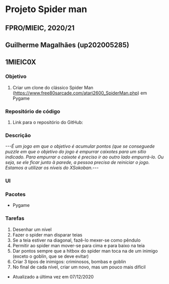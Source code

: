 # Projeto Spider man
## FPRO/MIEIC, 2020/21
## Guilherme Magalhães (up202005285)
## 1MIEIC0X

### Objetivo

1. Criar um clone do clássico Spider Man (https://www.free80sarcade.com/atari2600_SpiderMan.php) em Pygame

### Repositório de código

1) Link para o repositório do GitHub: 

### Descrição

*---É um jogo em que o objetivo é acumular pontos (que se conseguede puzzle em que o objetivo do jogo é empurrar caixotes para um sítio indicado. 
Para empurrar o caixote é preciso ir ao outro lado empurrá-lo. 
Ou seja, se ele ficar junto à parede, a pessoa precisa de reiniciar o jogo. Estamos a utilizar os níveis do XSokoban.---*

### UI


### Pacotes

- Pygame

### Tarefas
1. Desenhar um nível
2. Fazer o spider man disparar teias
3. Se a teia estiver na diagonal, fazê-lo mexer-se como pêndulo
4. Permitir ao spider man mover-se para cima e para baixo na teia
5. Dar pontos sempre que a hitbox do spider man toca na de um inimigo (exceto o goblin, que se deve evitar)
6. Criar 3 tipos de inimigos: criminosos, bombas e goblin
7. No final de cada nível, criar um novo, mas um pouco mais difícil
- Atualizado a última vez em 07/12/2020
